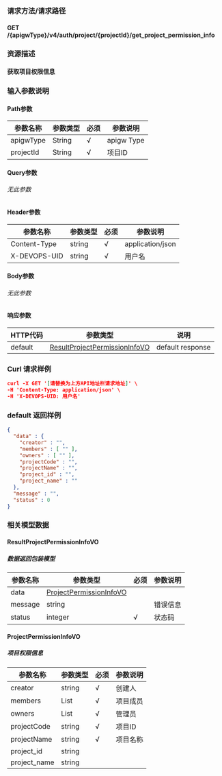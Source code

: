 ### 请求方法/请求路径
#### GET /{apigwType}/v4/auth/project/{projectId}/get_project_permission_info
### 资源描述
#### 获取项目权限信息
### 输入参数说明
#### Path参数

| 参数名称      | 参数类型   | 必须  | 参数说明       |
| --------- | ------ | --- | ---------- |
| apigwType | String | √   | apigw Type |
| projectId | String | √   | 项目ID       |

#### Query参数
###### 无此参数
#### Header参数

| 参数名称         | 参数类型   | 必须  | 参数说明             |
| ------------ | ------ | --- | ---------------- |
| Content-Type | string | √   | application/json |
| X-DEVOPS-UID | string | √   | 用户名              |

#### Body参数
###### 无此参数
#### 响应参数

| HTTP代码  | 参数类型                                                            | 说明               |
| ------- | --------------------------------------------------------------- | ---------------- |
| default | [ResultProjectPermissionInfoVO](#ResultProjectPermissionInfoVO) | default response |

### Curl 请求样例

```Json
curl -X GET '[请替换为上方API地址栏请求地址]' \
-H 'Content-Type: application/json' \
-H 'X-DEVOPS-UID: 用户名' 
```

### default 返回样例

```Json
{
  "data" : {
    "creator" : "",
    "members" : [ "" ],
    "owners" : [ "" ],
    "projectCode" : "",
    "projectName" : "",
    "project_id" : "",
    "project_name" : ""
  },
  "message" : "",
  "status" : 0
}
```

### 相关模型数据
#### ResultProjectPermissionInfoVO
##### 数据返回包装模型

| 参数名称    | 参数类型                                                | 必须  | 参数说明 |
| ------- | --------------------------------------------------- | --- | ---- |
| data    | [ProjectPermissionInfoVO](#ProjectPermissionInfoVO) |     |      |
| message | string                                              |     | 错误信息 |
| status  | integer                                             | √   | 状态码  |

#### ProjectPermissionInfoVO
##### 项目权限信息

| 参数名称         | 参数类型         | 必须  | 参数说明 |
| ------------ | ------------ | --- | ---- |
| creator      | string       | √   | 创建人  |
| members      | List<string> | √   | 项目成员 |
| owners       | List<string> | √   | 管理员  |
| projectCode  | string       | √   | 项目ID |
| projectName  | string       | √   | 项目名称 |
| project_id   | string       |     |      |
| project_name | string       |     |      |

 
